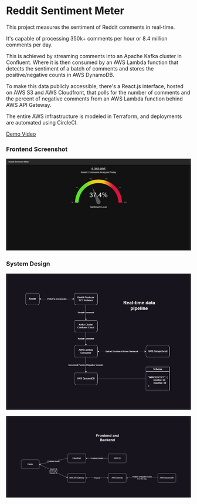 # Reddit Sentiment Meter

This project measures the sentiment of Reddit comments in real-time.

It's capable of processing 350k+ comments per hour or 8.4 million comments per day.

This is achieved by streaming comments into an Apache Kafka cluster in Confluent. Where it is then consumed by an AWS Lambda function that detects the sentiment of a batch of comments and stores the positive/negative counts in AWS DynamoDB.

To make this data publicly accessible, there's a React.js interface, hosted on AWS S3 and AWS Cloudfront, that polls for the number of comments and the percent of negative comments from an AWS Lambda function behind AWS API Gateway.

The entire AWS infrastructure is modeled in Terraform, and deployments are automated using CircleCI.

[Demo Video](https://www.youtube.com/watch?v=JlOtfsvV2Ps)

### Frontend Screenshot
![Reddit Sentiment Meter Screenshot](./RedditSentimentMeter-Screenshot.png)

### System Design

![Data Pipeline System Design](./Data%20Pipeline%20System%20Design.png)

![Frontend and Backend System Design](./Frontend%20and%20Backend%20System%20Design.png)
